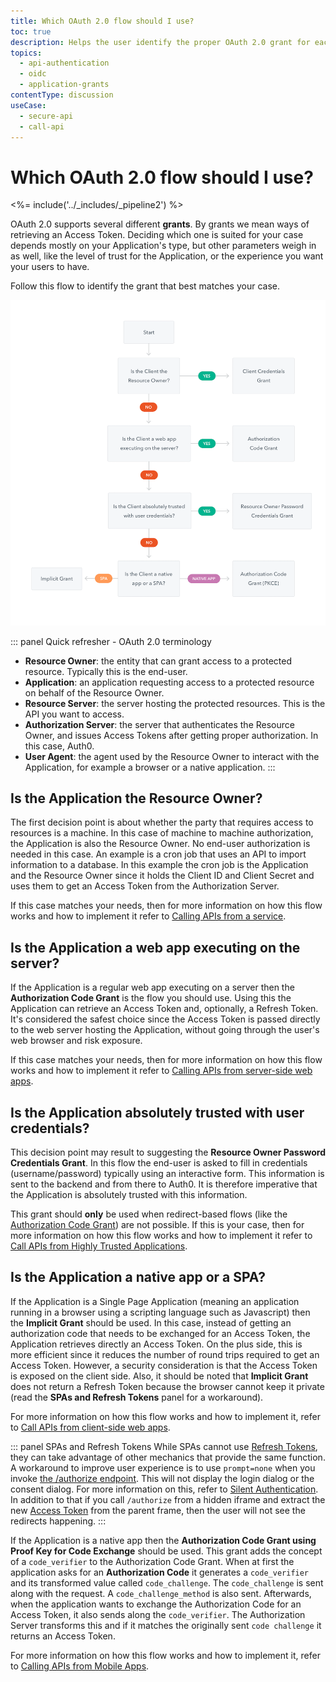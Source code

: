 ```yaml
---
title: Which OAuth 2.0 flow should I use?
toc: true
description: Helps the user identify the proper OAuth 2.0 grant for each use case.
topics:
  - api-authentication
  - oidc
  - application-grants
contentType: discussion
useCase:
  - secure-api
  - call-api
---
```


# Which OAuth 2.0 flow should I use?

<%= include('../_includes/_pipeline2') %>

OAuth 2.0 supports several different **grants**. By grants we mean ways of retrieving an Access Token. Deciding which one is suited for your case depends mostly on your Application's type, but other parameters weigh in as well, like the level of trust for the Application, or the experience you want your users to have.

Follow this flow to identify the grant that best matches your case.

![Flowchart for OAuth 2.0 Grants](/media/articles/api-auth/oauth2-grants-flow.png)

::: panel Quick refresher - OAuth 2.0 terminology
- **Resource Owner**: the entity that can grant access to a protected resource. Typically this is the end-user.
- **Application**: an application requesting access to a protected resource on behalf of the Resource Owner.
- **Resource Server**: the server hosting the protected resources. This is the API you want to access.
- **Authorization Server**: the server that authenticates the Resource Owner, and issues Access Tokens after getting proper authorization. In this case, Auth0.
- **User Agent**: the agent used by the Resource Owner to interact with the Application, for example a browser or a native application.
:::

## Is the Application the Resource Owner?

The first decision point is about whether the party that requires access to resources is a machine. In this case of machine to machine authorization, the Application is also the Resource Owner. No end-user authorization is needed in this case. An example is a cron job that uses an API to import information to a database. In this example the cron job is the Application and the Resource Owner since it holds the Client ID and Client Secret and uses them to get an Access Token from the Authorization Server.

If this case matches your needs, then for more information on how this flow works and how to implement it refer to [Calling APIs from a service](/api-auth/grant/client-credentials).

## Is the Application a web app executing on the server?

If the Application is a regular web app executing on a server then the **Authorization Code Grant** is the flow you should use. Using this the Application can retrieve an Access Token and, optionally, a Refresh Token. It's considered the safest choice since the Access Token is passed directly to the web server hosting the Application, without going through the user's web browser and risk exposure.

If this case matches your needs, then for more information on how this flow works and how to implement it refer to [Calling APIs from server-side web apps](/api-auth/grant/authorization-code).

## Is the Application absolutely trusted with user credentials?

This decision point may result to suggesting the **Resource Owner Password Credentials Grant**. In this flow the end-user is asked to fill in credentials (username/password) typically using an interactive form. This information is sent to the backend and from there to Auth0. It is therefore imperative that the Application is absolutely trusted with this information.

This grant should **only** be used when redirect-based flows (like the [Authorization Code Grant](/api-auth/grant/authorization-code)) are not possible. If this is your case, then for more information on how this flow works and how to implement it refer to [Call APIs from Highly Trusted Applications](/api-auth/grant/password).

## Is the Application a native app or a SPA?

If the Application is a Single Page Application (meaning an application running in a browser using a scripting language such as Javascript) then the **Implicit Grant** should be used. In this case, instead of getting an authorization code that needs to be exchanged for an Access Token, the Application retrieves directly an Access Token. On the plus side, this is more efficient since it reduces the number of round trips required to get an Access Token. However, a security consideration is that the Access Token is exposed on the client side. Also, it should be noted that **Implicit Grant** does not return a Refresh Token because the browser cannot keep it private (read the __SPAs and Refresh Tokens__ panel for a workaround).

For more information on how this flow works and how to implement it, refer to [Call APIs from client-side web apps](/api-auth/grant/implicit).

::: panel SPAs and Refresh Tokens
While SPAs cannot use [Refresh Tokens](/tokens/refresh-token), they can take advantage of other mechanics that provide the same function. A workaround to improve user experience is to use `prompt=none` when you invoke [the /authorize endpoint](/api/authentication#implicit-grant). This will not display the login dialog or the consent dialog. For more information on this, refer to [Silent Authentication](/api-auth/tutorials/silent-authentication). In addition to that if you call `/authorize` from a hidden iframe and extract the new [Access Token](/tokens/overview-access-tokens) from the parent frame, then the user will not see the redirects happening.
:::

If the Application is a native app then the **Authorization Code Grant using Proof Key for Code Exchange** should be used. This grant adds the concept of a `code_verifier` to the Authorization Code Grant. When at first the application asks for an **Authorization Code** it generates a `code_verifier` and its transformed value called `code_challenge`. The `code_challenge` is sent along with the request. A `code_challenge_method` is also sent. Afterwards, when the application wants to exchange the Authorization Code for an Access Token, it also sends along the `code_verifier`. The Authorization Server transforms this and if it matches the originally sent `code challenge` it returns an Access Token.

For more information on how this flow works and how to implement it, refer to [Calling APIs from Mobile Apps](/api-auth/grant/authorization-code-pkce).
